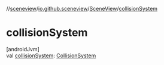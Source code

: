 //[sceneview](../../../index.md)/[io.github.sceneview](../index.md)/[SceneView](index.md)/[collisionSystem](collision-system.md)

# collisionSystem

[androidJvm]\
val [collisionSystem](collision-system.md): [CollisionSystem](../../com.google.ar.sceneform.collision/-collision-system/index.md)
